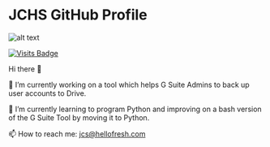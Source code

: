 # JCHS GitHub Profile

![alt text](https://github.com/[jchs]/[jchs]/cover.png?raw=true)

[![Visits Badge](https://badges.pufler.dev/visits/jchs/jchs)](https://badges.pufler.dev)

Hi there 👋

🔭 I’m currently working on a tool which helps G Suite Admins to back up user accounts to Drive.

🌱 I’m currently learning to program Python and improving on a bash version of the G Suite Tool by moving it to Python.

📫 How to reach me: jcs@hellofresh.com
